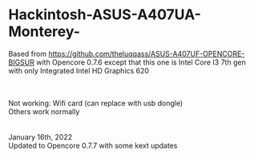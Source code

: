 # Hackintosh-ASUS-A407UA-Monterey-<br>
Based from https://github.com/theluqqass/ASUS-A407UF-OPENCORE-BIGSUR with Opencore 0.7.6 except that this one is Intel Core I3 7th gen with only Integrated Intel HD Graphics 620

<br><br>
Not working: Wifi card (can replace with usb dongle)
<br>
Others work normally
<br><br><br>
January 16th, 2022<br>
Updated to Opencore 0.7.7 with some kext updates
